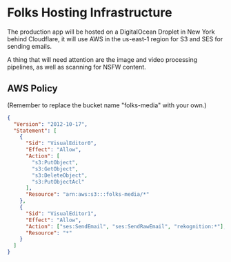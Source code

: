 # Folks Hosting Infrastructure

The production app will be hosted on a DigitalOcean Droplet in New York behind Cloudflare, it will use AWS in the us-east-1 region for S3 and SES for sending emails.

A thing that will need attention are the image and video processing pipelines, as well as scanning for NSFW content.

## AWS Policy

(Remember to replace the bucket name "folks-media" with your own.)

```json
{
  "Version": "2012-10-17",
  "Statement": [
    {
      "Sid": "VisualEditor0",
      "Effect": "Allow",
      "Action": [
        "s3:PutObject",
        "s3:GetObject",
        "s3:DeleteObject",
        "s3:PutObjectAcl"
      ],
      "Resource": "arn:aws:s3:::folks-media/*"
    },
    {
      "Sid": "VisualEditor1",
      "Effect": "Allow",
      "Action": ["ses:SendEmail", "ses:SendRawEmail", "rekognition:*"],
      "Resource": "*"
    }
  ]
}
```

